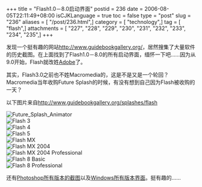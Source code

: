 +++
title = "Flash1.0－8.0启动界面"
postid = 236
date = 2006-08-05T22:11:49+08:00
isCJKLanguage = true
toc = false
type = "post"
slug = "236"
aliases = [ "/post/236.html",]
category = [ "technology",]
tag = [ "flash",]
attachments = [ "227", "228", "229", "230", "231", "232", "233", "234", "235",]
+++


发现一个挺有趣的网站<http://www.guidebookgallery.org/>，居然搜集了大量软件的历史截图。在上面找到了Flash1.0－8.0的所有启动界面，缅怀一下吧……因为从9.0开始，Flash就改姓[Adobe](http://www.adobe.com)了。

其实，Flash3.0之前也不姓Macromedia的，这是不是又是一个轮回？Macromedia当年收购Future
Splash的时候，有没有想到自己因为Flash被收购的一天？

<!--more-->  
以下图片来自<http://www.guidebookgallery.org/splashes/flash>

![Future\_Splash\_Animator](/uploads/2006/08/Future_Splash_Animator1.png)  
![Flash 3](/uploads/2006/08/flash3.png)  
![Flash 4](/uploads/2006/08/flash4.png)  
![Flash 5](/uploads/2006/08/flash5.png)  
![Flash MX](/uploads/2006/08/flashmx.png)  
![Flash MX 2004](/uploads/2006/08/flashmx2004.png)  
![Flash MX 2004
Professional](/uploads/2006/08/flashmx2004pro.png)  
![Flash 8 Basic](/uploads/2006/08/flash8basic.png)  
![Flash 8 Professional](/uploads/2006/08/flash8pro.png)

还有[Photoshop所有版本的截图](http://www.guidebookgallery.org/apps/photoshop)以及[Windows所有版本界面](http://www.guidebookgallery.org/guis/windows)。挺有趣的……

